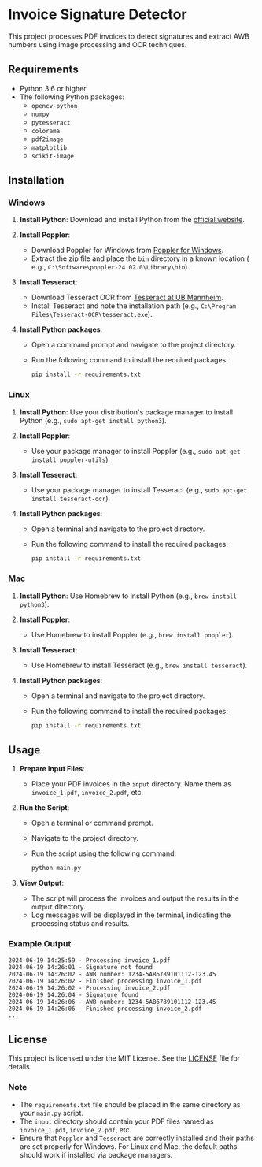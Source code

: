 # Invoice Signature Detector

This project processes PDF invoices to detect signatures and extract AWB numbers using image processing and OCR
techniques.

## Requirements

- Python 3.6 or higher
- The following Python packages:
  - `opencv-python`
  - `numpy`
  - `pytesseract`
  - `colorama`
  - `pdf2image`
  - `matplotlib`
  - `scikit-image`

## Installation

### Windows

1. **Install Python**: Download and install Python from the [official website](https://www.python.org/downloads/).

2. **Install Poppler**:

   - Download Poppler for Windows from [Poppler for Windows](http://blog.alivate.com.au/poppler-windows/).
   - Extract the zip file and place the `bin` directory in a known location (
     e.g., `C:\Software\poppler-24.02.0\Library\bin`).

3. **Install Tesseract**:

   - Download Tesseract OCR from [Tesseract at UB Mannheim](https://github.com/UB-Mannheim/tesseract/wiki).
   - Install Tesseract and note the installation path (e.g., `C:\Program Files\Tesseract-OCR\tesseract.exe`).

4. **Install Python packages**:

   - Open a command prompt and navigate to the project directory.
   - Run the following command to install the required packages:

     ```sh
     pip install -r requirements.txt
     ```

### Linux

1. **Install Python**: Use your distribution's package manager to install Python (e.g., `sudo apt-get install python3`).

2. **Install Poppler**:

   - Use your package manager to install Poppler (e.g., `sudo apt-get install poppler-utils`).

3. **Install Tesseract**:

   - Use your package manager to install Tesseract (e.g., `sudo apt-get install tesseract-ocr`).

4. **Install Python packages**:

   - Open a terminal and navigate to the project directory.
   - Run the following command to install the required packages:

     ```sh
     pip install -r requirements.txt
     ```

### Mac

1. **Install Python**: Use Homebrew to install Python (e.g., `brew install python3`).

2. **Install Poppler**:

   - Use Homebrew to install Poppler (e.g., `brew install poppler`).

3. **Install Tesseract**:

   - Use Homebrew to install Tesseract (e.g., `brew install tesseract`).

4. **Install Python packages**:

   - Open a terminal and navigate to the project directory.
   - Run the following command to install the required packages:

     ```sh
     pip install -r requirements.txt
     ```

## Usage

1. **Prepare Input Files**:

   - Place your PDF invoices in the `input` directory. Name them as `invoice_1.pdf`, `invoice_2.pdf`, etc.

2. **Run the Script**:

   - Open a terminal or command prompt.
   - Navigate to the project directory.
   - Run the script using the following command:

     ```sh
     python main.py
     ```

3. **View Output**:
   - The script will process the invoices and output the results in the `output` directory.
   - Log messages will be displayed in the terminal, indicating the processing status and results.

### Example Output

```text
2024-06-19 14:25:59 - Processing invoice_1.pdf
2024-06-19 14:26:01 - Signature not found
2024-06-19 14:26:02 - AWB number: 1234-5AB6789101112-123.45
2024-06-19 14:26:02 - Finished processing invoice_1.pdf
2024-06-19 14:26:02 - Processing invoice_2.pdf
2024-06-19 14:26:04 - Signature found
2024-06-19 14:26:06 - AWB number: 1234-5AB6789101112-123.45
2024-06-19 14:26:06 - Finished processing invoice_2.pdf
...
```

## License

This project is licensed under the MIT License. See the [LICENSE](LICENSE) file for details.

### Note

- The `requirements.txt` file should be placed in the same directory as your `main.py` script.
- The `input` directory should contain your PDF files named as `invoice_1.pdf`, `invoice_2.pdf`, etc.
- Ensure that `Poppler` and `Tesseract` are correctly installed and their paths are set properly for Windows. For Linux
  and Mac, the default paths should work if installed via package managers.
